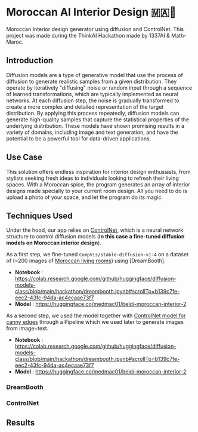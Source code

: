# Moroccan AI Interior Design 🇲🇦🦁
Moroccan Interior design generator using diffusion and ControlNet.
This project was made during the ThinkAI Hackathon made by 1337AI & Math-Maroc.


## Introduction
Diffusion models are a type of generative model that use the process of diffusion to generate realistic samples from a given distribution. They operate by iteratively "diffusing" noise or random input through a sequence of learned transformations, which are typically implemented as neural networks. At each diffusion step, the noise is gradually transformed to create a more complex and detailed representation of the target distribution. By applying this process repeatedly, diffusion models can generate high-quality samples that capture the statistical properties of the underlying distribution. These models have shown promising results in a variety of domains, including image and text generation, and have the potential to be a powerful tool for data-driven applications.


## Use Case
This solution offers endless inspiration for interior design enthusiasts, from stylists seeking fresh ideas to individuals looking to refresh their living spaces. With a Moroccan spice, the program generates an array of interior designs made specially to your current room design. All you need to do is upload a photo of your space, and let the program do its magic.

## Techniques Used
Under the hood, our app relies on [ControlNet](https://github.com/lllyasviel/ControlNet), which is a neural network structure to control diffusion models (**In this case a fine-tuned diffusion models on Moroccan interior design**).

As a first step, we fine-tuned `CompVis/stable-diffusion-v1-4` on a dataset of (~200 images of [Moroccan living rooms](#)) using [DreamBooth].

- **Notebook** : https://colab.research.google.com/github/huggingface/diffusion-models-class/blob/main/hackathon/dreambooth.ipynb#scrollTo=b139c7fe-eec2-43fc-94da-ac4ecaae73f7
- **Model** : https://huggingface.co/medmac01/beldi-moroccan-interior-2

As a second step, we used the model together with [ControlNet model for canny edges](https://huggingface.co/lllyasviel/) through a Pipeline which we used later to generate images from image+text.

- **Notebook** : https://colab.research.google.com/github/huggingface/diffusion-models-class/blob/main/hackathon/dreambooth.ipynb#scrollTo=b139c7fe-eec2-43fc-94da-ac4ecaae73f7
- **Model** : https://huggingface.co/medmac01/beldi-moroccan-interior-2

### DreamBooth


### ControlNet

## Results


